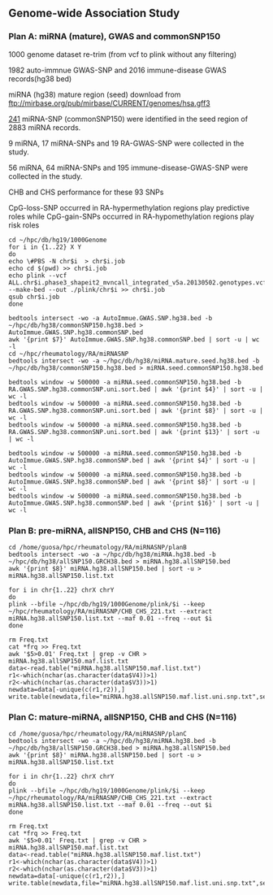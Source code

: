 ## Genome-wide Association Study 

### Plan A: miRNA (mature), GWAS and commonSNP150
1000 genome dataset re-trim (from vcf to plink without any filtering)

1982 auto-immnue GWAS-SNP and 2016 immune-disease GWAS records(hg38 bed)

miRNA (hg38) mature region (seed) download from ftp://mirbase.org/pub/mirbase/CURRENT/genomes/hsa.gff3

[241](miRNA-seed-SNP-241.txt) miRNA-SNP (commonSNP150) were identified in the seed region of 2883 miRNA records.

9 miRNA, 17 miRNA-SNPs and 19 RA-GWAS-SNP were collected in the study.

56 miRNA, 64 miRNA-SNPs and 195 immune-disease-GWAS-SNP were collected in the study.

CHB and CHS performance for these 93 SNPs

CpG-loss-SNP occurred in RA-hypermethylation regions play predictive roles while CpG-gain-SNPs occurred in RA-hypomethylation regions play risk roles
```
cd ~/hpc/db/hg19/1000Genome
for i in {1..22} X Y
do
echo \#PBS -N chr$i  > chr$i.job
echo cd $(pwd) >> chr$i.job
echo plink --vcf ALL.chr$i.phase3_shapeit2_mvncall_integrated_v5a.20130502.genotypes.vcf --make-bed --out ./plink/chr$i >> chr$i.job
qsub chr$i.job
done

bedtools intersect -wo -a AutoImmue.GWAS.SNP.hg38.bed -b ~/hpc/db/hg38/commonSNP150.hg38.bed > AutoImmue.GWAS.SNP.hg38.commonSNP.bed
awk '{print $7}' AutoImmue.GWAS.SNP.hg38.commonSNP.bed | sort -u | wc -l 
cd ~/hpc/rheumatology/RA/miRNASNP
bedtools intersect -wo -a ~/hpc/db/hg38/miRNA.mature.seed.hg38.bed -b ~/hpc/db/hg38/commonSNP150.hg38.bed > miRNA.seed.commonSNP150.hg38.bed

bedtools window -w 500000 -a miRNA.seed.commonSNP150.hg38.bed -b RA.GWAS.SNP.hg38.commonSNP.uni.sort.bed | awk '{print $4}' | sort -u | wc -l
bedtools window -w 500000 -a miRNA.seed.commonSNP150.hg38.bed -b RA.GWAS.SNP.hg38.commonSNP.uni.sort.bed | awk '{print $8}' | sort -u | wc -l
bedtools window -w 500000 -a miRNA.seed.commonSNP150.hg38.bed -b RA.GWAS.SNP.hg38.commonSNP.uni.sort.bed | awk '{print $13}' | sort -u | wc -l

bedtools window -w 500000 -a miRNA.seed.commonSNP150.hg38.bed -b AutoImmue.GWAS.SNP.hg38.commonSNP.bed | awk '{print $4}' | sort -u | wc -l
bedtools window -w 500000 -a miRNA.seed.commonSNP150.hg38.bed -b AutoImmue.GWAS.SNP.hg38.commonSNP.bed | awk '{print $8}' | sort -u | wc -l
bedtools window -w 500000 -a miRNA.seed.commonSNP150.hg38.bed -b AutoImmue.GWAS.SNP.hg38.commonSNP.bed | awk '{print $16}' | sort -u | wc -l
```

### Plan B: pre-miRNA, allSNP150, CHB and CHS (N=116)
```
cd /home/guosa/hpc/rheumatology/RA/miRNASNP/planB
bedtools intersect -wo -a ~/hpc/db/hg38/miRNA.hg38.bed -b ~/hpc/db/hg38/allSNP150.GRCH38.bed > miRNA.hg38.allSNP150.bed
awk '{print $8}' miRNA.hg38.allSNP150.bed | sort -u > miRNA.hg38.allSNP150.list.txt

for i in chr{1..22} chrX chrY
do
plink --bfile ~/hpc/db/hg19/1000Genome/plink/$i --keep ~/hpc/rheumatology/RA/miRNASNP/CHB_CHS_221.txt --extract miRNA.hg38.allSNP150.list.txt --maf 0.01 --freq --out $i
done

rm Freq.txt
cat *frq >> Freq.txt
awk '$5>0.01' Freq.txt | grep -v CHR > miRNA.hg38.allSNP150.maf.list.txt
data<-read.table("miRNA.hg38.allSNP150.maf.list.txt")
r1<-which(nchar(as.character(data$V4))>1)
r2<-which(nchar(as.character(data$V3))>1)
newdata=data[-unique(c(r1,r2)),]
write.table(newdata,file="miRNA.hg38.allSNP150.maf.list.uni.snp.txt",sep="\t",quote=F,row.names=F,col.names=F)
```
### Plan C: mature-miRNA, allSNP150, CHB and CHS (N=116)
```
cd /home/guosa/hpc/rheumatology/RA/miRNASNP/planC
bedtools intersect -wo -a ~/hpc/db/hg38/miRNA.hg38.bed -b ~/hpc/db/hg38/allSNP150.GRCH38.bed > miRNA.hg38.allSNP150.bed
awk '{print $8}' miRNA.hg38.allSNP150.bed | sort -u > miRNA.hg38.allSNP150.list.txt

for i in chr{1..22} chrX chrY
do
plink --bfile ~/hpc/db/hg19/1000Genome/plink/$i --keep ~/hpc/rheumatology/RA/miRNASNP/CHB_CHS_221.txt --extract miRNA.hg38.allSNP150.list.txt --maf 0.01 --freq --out $i
done

rm Freq.txt
cat *frq >> Freq.txt
awk '$5>0.01' Freq.txt | grep -v CHR > miRNA.hg38.allSNP150.maf.list.txt
data<-read.table("miRNA.hg38.allSNP150.maf.list.txt")
r1<-which(nchar(as.character(data$V4))>1)
r2<-which(nchar(as.character(data$V3))>1)
newdata=data[-unique(c(r1,r2)),]
write.table(newdata,file="miRNA.hg38.allSNP150.maf.list.uni.snp.txt",sep="\t",quote=F,row.names=F,col.names=F)
```


